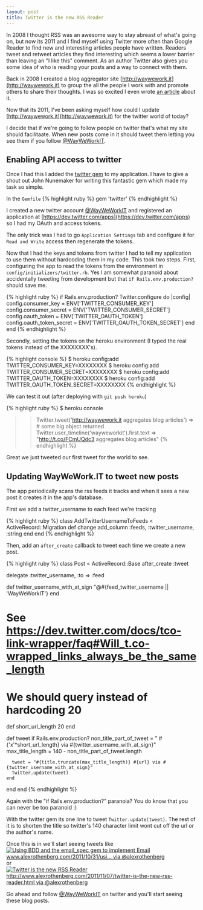 ```yaml
---
layout: post
title: Twitter is the new RSS Reader
---
```


In 2008 I thought RSS was an awesome way to stay abreast of what's going on, but now its 2011
and I find myself using Twitter more often than Google Reader to find new and interesting articles people have written.
Readers tweet and retweet articles they find interesting which seems a lower barrier than leaving an "I like this" comment.
As an author Twitter also gives you some idea of who is reading your posts and a way to connect with them.

Back in 2008 I created a blog aggregator site [http://waywework.it](http://waywework.it) to group the all the people I work with
and promote others to share their thoughts.
I was so excited I even wrote [an article](http://www.alexrothenberg.com/2008/11/09/blog-aggregator-wayweworkit.html) about it.

Now that its 2011, I've been asking myself how could I update [http://waywework.it](http://waywework.it) for the twitter world of today?

I decide that if we're going to follow people on twitter that's what my site should facilitaate.
When new posts come in it should tweet them letting you see them if you follow [@WayWeWorkIT](https://twitter.com/#!/WayWeWorkIT).

## Enabling API access to twitter

Once I had this I added the [twitter gem](https://github.com/jnunemaker/twitter) to my application.
I have to give a shout out John Nunemaker for writing this fantastic gem which made my task so simple.

In the `Gemfile`
{% highlight ruby %}
gem 'twitter'
{% endhighlight %}

I created a new twitter account [@WayWeWorkIT](http://twitter.com/WayWeWorkIT) and
registered an application at [https://dev.twitter.com/apps](https://dev.twitter.com/apps)
so I had my OAuth and access tokens.

The only trick was I had to go `Application Settings` tab and configure it for `Read and Write` access
then regenerate the tokens.

Now that I had the keys and tokens from twitter I had to tell my application to use them without hardcoding them in my code.
This took two steps.
First, configuring the app to read the tokens from the environment in `config/initializers/twitter.rb`.
Yes I am somewhat paranoid about accidentally tweeting from development but that `if Rails.env.production?` should save me.

{% highlight ruby %}
if Rails.env.production?
  Twitter.configure do |config|
    config.consumer_key       = ENV['TWITTER_CONSUMER_KEY']
    config.consumer_secret    = ENV['TWITTER_CONSUMER_SECRET']
    config.oauth_token        = ENV['TWITTER_OAUTH_TOKEN']
    config.oauth_token_secret = ENV['TWITTER_OAUTH_TOKEN_SECRET']
  end
end
{% endhighlight %}

Secondly, setting the tokens on the heroku environment (I typed the real tokens instead of the XXXXXXXX's).

{% highlight console %}
$ heroku config:add TWITTER_CONSUMER_KEY=XXXXXXXX
$ heroku config:add TWITTER_CONSUMER_SECRET=XXXXXXXX
$ heroku config:add TWITTER_OAUTH_TOKEN=XXXXXXXX
$ heroku config:add TWITTER_OAUTH_TOKEN_SECRET=XXXXXXXX
{% endhighlight %}

We can test it out (after deploying with `git push heroku`)

{% highlight ruby %}
$ heroku console
>> Twitter.tweet('http://waywework.it aggregates blog articles')
=> # some big object returned
>> Twitter.user_timeline('wayweworkit').first.text
=> "http://t.co/FCmUQdc3 aggregates blog articles"
{% endhighlight %}

Great we just tweeted our first tweet for the world to see.

## Updating WayWeWork.IT to tweet new posts

The app periodically scans the rss feeds it tracks and when it sees a new post it creates it in the app's database.

First we add a twitter_username to each feed we're tracking

{% highlight ruby %}
class AddTwitterUsernameToFeeds < ActiveRecord::Migration
  def change
    add_column :feeds, :twitter_username, :string
  end
end
{% endhighlight %}

Then, add an `after_create` callback to tweet each time we create a new post.

{% highlight ruby %}
class Post < ActiveRecord::Base
  after_create :tweet

  delegate :twitter_username, :to => :feed

  def twitter_username_with_at_sign
    "@#{feed_twitter_username || 'WayWeWorkIT'}
  end

  # See https://dev.twitter.com/docs/tco-link-wrapper/faq#Will_t.co-wrapped_links_always_be_the_same_length
  # We should query instead of hardcoding 20
  def short_url_length
    20
  end

  def tweet
    if Rails.env.production?
      non_title_part_of_tweet = " #{'x'*short_url_length} via #{twitter_username_with_at_sign}"
      max_title_length = 140 - non_title_part_of_tweet.length

      tweet = "#{title.truncate(max_title_length)} #{url} via #{twitter_username_with_at_sign}"
      Twitter.update(tweet)
    end
  end
end
{% endhighlight %}

Again with the "if Rails.env.production?" paranoia? You do know that you can never be too paranoid :)

With the twitter gem its one line to tweet `Twitter.update(tweet)`.
The rest of it is to shorten the title so twitter's 140 character limit wont cut off the url or the author's name.

Once this is in we'll start seeing tweets like
[![Using BDD and the email_spec gem to implement Email www.alexrothenberg.com/2011/10/31/usi… via @alexrothenberg](http://www.alexrothenberg.com/images/2011-11-07-twitter-is-the-new-rss-reader/using_bdd_and_email_spec_gem.png)](https://twitter.com/#!/WayWeWorkIT/status/131380463301427200)
or
[![Twitter is the new RSS Reader http://www.alexrothenberg.com/2011/11/07/twitter-is-the-new-rss-reader.html via @alexrothenberg](http://www.alexrothenberg.com/images/2011-11-07-twitter-is-the-new-rss-reader/twitter_is_the_new_rss_reader.png)](https://twitter.com/#!/WayWeWorkIT/status/133556175563259904)

Go ahead and follow [@WayWeWorkIT](https://twitter.com/#!/WayWeWorkIT) on twitter and you'll start seeing these blog posts.
